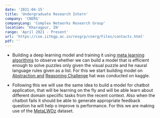 ```yaml
---
date: '2021-04-15'
title: 'Undergraduate Research Intern'
company: 'CNERG'
companyLong: 'Complex Networks Research Group'
location: 'Kharagpur, IN'
range: 'April 2021 - Present'
url: 'https://cse.iitkgp.ac.in/resgrp/cnerg/Files/contacts.html'
pdf: ''
---
```


- Building a deep learning model and training it using <a href="">meta learning algorithms</a> to observe whether we can build a model that is efficient enough to solve puzzles only given the visual puzzle and he naural language rules given as a list. For this we start building model on <a href="https://www.kaggle.com/c/abstraction-and-reasoning-challenge/">Abstraction and</a> <a href="https://www.kaggle.com/c/abstraction-and-reasoning-challenge/">Reasoning Challenge</a> hat was conducted on kaggle.

- Following this we will use the same idea to build a model for chatbot application, that will be learning on the fly and will be able learn about different domain speciific tasks from the recent context. Also when the chatbot fails it should be able to generate appropriate feedback question ha will help o improve is performance. For this we are making use of the <a href="https://www.microsoft.com/en-us/research/project/metalwoz/">MetaLWOz</a> dataset.
